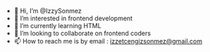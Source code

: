 - 👋 Hi, I’m @IzzySonmez
- 👀 I’m interested in frontend development
- 🌱 I’m currently learning HTML
- 💞️ I’m looking to collaborate on frontend coders
- 📫 How to reach me is by email : izzetcengizsonmez@gmail.com

<!---
IzzySonmez/IzzySonmez is a ✨ special ✨ repository because its `README.md` (this file) appears on your GitHub profile.
You can click the Preview link to take a look at your changes.
--->
